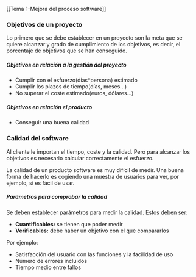 [[Tema 1-Mejora del proceso software]]

### Objetivos de un proyecto
Lo primero que se debe establecer en un proyecto son la meta que se quiere alcanzar y grado de cumplimiento de los objetivos, es decir, el porcentaje de objetivos que se han conseguido.

##### Objetivos en relación a la gestión del proyecto
+ Cumplir con el esfuerzo(días\*persona) estimado
+ Cumplir los plazos de tiempo(días, meses...)
+ No superar el coste estimado(euros, dólares...)

##### Objetivos en relación el producto
+ Conseguir una buena calidad

### Calidad del software
Al cliente le importan el tiempo, coste y la calidad. Pero para alcanzar los objetivos es necesario calcular correctamente el esfuerzo.

La calidad de un producto software es muy difícil de medir. Una buena forma de hacerlo es cogiendo una muestra de usuarios para ver, por ejemplo, si es fácil de usar.

##### Parámetros para comprobar la calidad
Se deben establecer parámetros para medir la calidad. Estos deben ser:
+ **Cuantificables:** se tienen que poder medir
+ **Verificables:** debe haber un objetivo con el que compararlos

Por ejemplo:
+ Satisfacción del usuario con las funciones y la facilidad de uso
+ Número de errores incluidos
+ Tiempo medio entre fallos